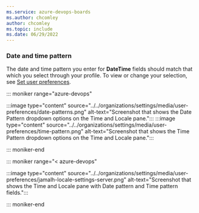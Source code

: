 ```yaml
---
ms.service: azure-devops-boards
ms.author: chcomley
author: chcomley
ms.topic: include
ms.date: 06/29/2022
---
```



### Date and time pattern

The date and time pattern you enter for **DateTime** fields should match that which you select through your profile. To view or change your selection, see [Set user preferences](../../organizations/settings/set-your-preferences.md).

::: moniker range="azure-devops"

:::image type="content" source="../../organizations/settings/media/user-preferences/date-patterns.png" alt-text="Screenshot that shows the Date Pattern dropdown options on the Time and Locale pane."::: :::image type="content" source="../../organizations/settings/media/user-preferences/time-pattern.png" alt-text="Screenshot that shows the Time Pattern dropdown options on the Time and Locale pane.":::

::: moniker-end

::: moniker range="< azure-devops"

:::image type="content" source="../../organizations/settings/media/user-preferences/jamalh-locale-settings-server.png" alt-text="Screenshot that shows the Time and Locale pane with Date pattern and Time pattern fields.":::

::: moniker-end 

